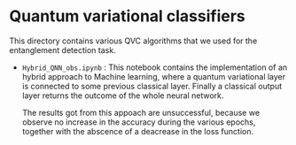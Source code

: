 # Quantum variational classifiers
This directory contains various QVC algorithms that we used for the entanglement detection task.


- `Hybrid_QNN_obs.ipynb` : This notebook contains the implementation of an hybrid approach to Machine learning, 
  where a quantum variational layer is connected to some previous classical layer.
  Finally a classical output layer returns the outcome of the whole neural network.

  The results got from this appoach are unsuccessful, because we observe no increase in the accuracy during the various epochs,
  together with the abscence of a deacrease in the loss function.
